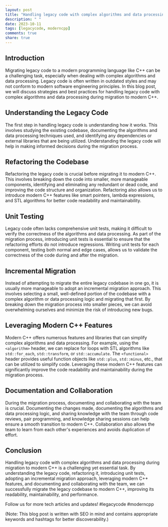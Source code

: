 ```yaml
---
layout: post
title: "Handling legacy code with complex algorithms and data processing during migration to modern C++"
description: " "
date: 2023-10-11
tags: [legacycode, moderncpp]
comments: true
share: true
---
```


## Introduction
Migrating legacy code to a modern programming language like C++ can be a challenging task, especially when dealing with complex algorithms and data processing. Legacy code is often written in outdated styles and may not conform to modern software engineering principles. In this blog post, we will discuss strategies and best practices for handling legacy code with complex algorithms and data processing during migration to modern C++.

## Understanding the Legacy Code
The first step in handling legacy code is understanding how it works. This involves studying the existing codebase, documenting the algorithms and data processing techniques used, and identifying any dependencies or external libraries that are being utilized. Understanding the legacy code will help in making informed decisions during the migration process.

## Refactoring the Codebase
Refactoring the legacy code is crucial before migrating it to modern C++. This involves breaking down the code into smaller, more manageable components, identifying and eliminating any redundant or dead code, and improving the code structure and organization. Refactoring also allows us to introduce modern C++ features like smart pointers, lambda expressions, and STL algorithms for better code readability and maintainability.

## Unit Testing
Legacy code often lacks comprehensive unit tests, making it difficult to verify the correctness of the algorithms and data processing. As part of the migration process, introducing unit tests is essential to ensure that the refactoring efforts do not introduce regressions. Writing unit tests for each component, testing both normal and edge cases, allows us to validate the correctness of the code during and after the migration.

## Incremental Migration
Instead of attempting to migrate the entire legacy codebase in one go, it is usually more manageable to adopt an incremental migration approach. This involves selecting a small, well-defined portion of the codebase with a complex algorithm or data processing logic and migrating that first. By breaking down the migration process into smaller pieces, we can avoid overwhelming ourselves and minimize the risk of introducing new bugs.

## Leveraging Modern C++ Features
Modern C++ offers numerous features and libraries that can simplify complex algorithms and data processing. For example, using the `<algorithm>` header, we can replace for loops with STL algorithms like `std::for_each`, `std::transform`, or `std::accumulate`. The `<functional>` header provides useful function objects like `std::plus`, `std::minus`, etc., that can be utilized to simplify code. Leveraging these modern C++ features can significantly improve the code readability and maintainability during the migration process.

## Documentation and Collaboration
During the migration process, documenting and collaborating with the team is crucial. Documenting the changes made, documenting the algorithms and data processing logic, and sharing knowledge with the team through code reviews, pair programming, and knowledge sharing sessions can help ensure a smooth transition to modern C++. Collaboration also allows the team to learn from each other's experiences and avoids duplication of effort.

## Conclusion
Handling legacy code with complex algorithms and data processing during migration to modern C++ is a challenging yet essential task. By understanding the legacy code, refactoring it, introducing unit tests, adopting an incremental migration approach, leveraging modern C++ features, and documenting and collaborating with the team, we can successfully migrate the legacy codebase to modern C++, improving its readability, maintainability, and performance.

Follow us for more tech articles and updates! #legacycode #moderncpp

(Note: This blog post is written with SEO in mind and contains appropriate keywords and hashtags for better discoverability.)